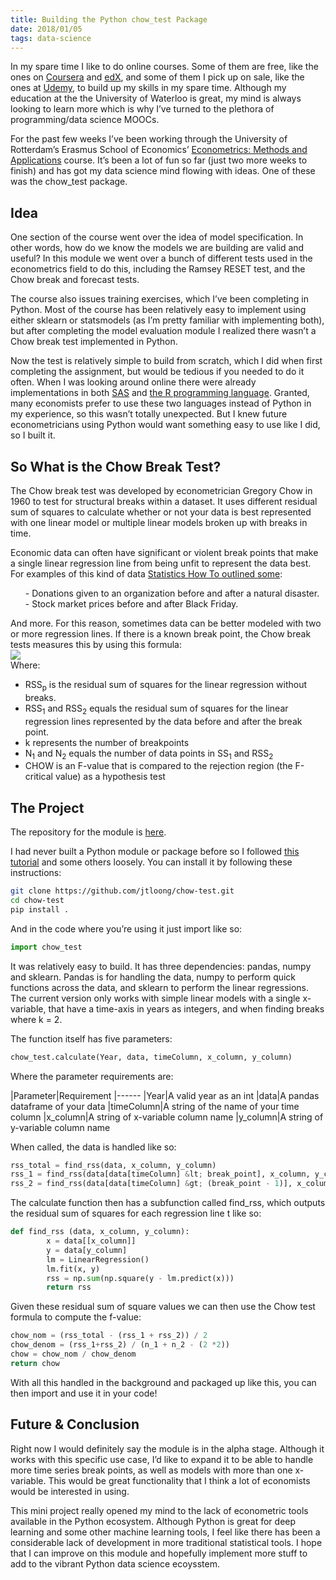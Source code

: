 ```yaml
---
title: Building the Python chow_test Package
date: 2018/01/05
tags: data-science
---
```


In my spare time I like to do online courses. Some of them are free, like the ones on [Coursera](https://www.coursera.org/) and [edX](https://www.edx.org/), and some of them I pick up on sale, like the ones at [Udemy](https://www.udemy.com/), to build up my skills in my spare time. Although my education at the the University of Waterloo is great, my mind is always looking to learn more which is why I’ve turned to the plethora of programming/data science MOOCs.

For the past few weeks I’ve been working through the University of Rotterdam’s Erasmus School of Economics’ [Econometrics: Methods and Applications](https://www.coursera.org/learn/erasmus-econometrics/home/info) course. It’s been a lot of fun so far (just two more weeks to finish) and has got my data science mind flowing with ideas. One of these was the chow_test package.

## Idea

One section of the course went over the idea of model specification. In other words, how do we know the models we are building are valid and useful? In this module we went over a bunch of different tests used in the econometrics field to do this, including the Ramsey RESET test, and the Chow break and forecast tests.

The course also issues training exercises, which I’ve been completing in Python. Most of the course has been relatively easy to implement using either sklearn or statsmodels (as I’m pretty familiar with implementing both), but after completing the model evaluation module I realized there wasn’t a Chow break test implemented in Python.

Now the test is relatively simple to build from scratch, which I did when first completing the assignment, but would be tedious if you needed to do it often. When I was looking around online there were already implementations in both [SAS](https://support.sas.com/rnd/app/ets/examples/chow/index.htm) and [the R programming language](https://www.rdocumentation.org/packages/gap/versions/1.1-20/topics/chow.test). Granted, many economists prefer to use these two languages instead of Python in my experience, so this wasn’t totally unexpected. But I knew future econometricians using Python would want something easy to use like I did, so I built it.

## So What is the Chow Break Test?

The Chow break test was developed by econometrician Gregory Chow in 1960 to test for structural breaks within a dataset. It uses different residual sum of squares to calculate whether or not your data is best represented with one linear model or multiple linear models broken up with breaks in time.

Economic data can often have significant or violent break points that make a single linear regression line from being unfit to represent the data best. For examples of this kind of data [Statistics How To outlined some](http://www.statisticshowto.com/chow-test/):

> 
<ul>
- Donations given to an organization before and after a natural disaster.
- Stock market prices before and after Black Friday.
</ul>


And more. For this reason, sometimes data can be better modeled with two or more regression lines. If there is a known break point, the Chow break tests measures this by using this formula:<br/><img src="/2018/01/05/Building-the-Python-chow-test-Package/chow-test-formula.png"/><br/>Where:

- RSS<sub>p</sub> is the residual sum of squares for the linear regression without breaks.
- RSS<sub>1</sub> and RSS<sub>2</sub> equals the residual sum of squares for the linear regression lines represented by the data before and after the break point.
- k represents the number of breakpoints
- N<sub>1</sub> and N<sub>2</sub> equals the number of data points in SS<sub>1</sub> and RSS<sub>2</sub>
- CHOW is an F-value that is compared to the rejection region (the F-critical value) as a hypothesis test

## The Project

The repository for the module is [here](https://github.com/jtloong/chow-test).

I had never built a Python module or package before so I followed [this tutorial](https://python-packaging.readthedocs.io/en/latest/minimal.html) and some others loosely. You can install it by following these instructions:<br/>

``` zsh
git clone https://github.com/jtloong/chow-test.git
cd chow-test
pip install .
```


And in the code where you’re using it just import like so:<br/>

``` python
import chow_test
```


It was relatively easy to build. It has three dependencies: pandas, numpy and sklearn. Pandas is for handling the data, numpy to perform quick functions across the data, and sklearn to perform the linear regressions. The current version only works with simple linear models with a single x-variable, that have a time-axis in years as integers, and when finding breaks where k = 2.

The function itself has five parameters:<br/>

``` python
chow_test.calculate(Year, data, timeColumn, x_column, y_column)
```


Where the parameter requirements are:

|Parameter|Requirement
|------
|Year|A valid year as an int
|data|A pandas dataframe of your data
|timeColumn|A string of the name of your time column
|x_column|A string of x-variable column name
|y_column|A string of y-variable column name

When called, the data is handled like so:<br/>

``` python
rss_total = find_rss(data, x_column, y_column)
rss_1 = find_rss(data[data[timeColumn] &lt; break_point], x_column, y_column)
rss_2 = find_rss(data[data[timeColumn] &gt; (break_point - 1)], x_column, y_column)
```


The calculate function then has a subfunction called find_rss, which outputs the residual sum of squares for each regression line t like so:<br/>

``` python
def find_rss (data, x_column, y_column):
        x = data[[x_column]]
        y = data[y_column]
        lm = LinearRegression()
        lm.fit(x, y)
        rss = np.sum(np.square(y - lm.predict(x)))
        return rss
```


Given these residual sum of square values we can then use the Chow test formula to compute the f-value:<br/>

``` python
chow_nom = (rss_total - (rss_1 + rss_2)) / 2
chow_denom = (rss_1+rss_2) / (n_1 + n_2 - (2 *2))
chow = chow_nom / chow_denom
return chow
```


With all this handled in the background and packaged up like this, you can then import and use it in your code!

## Future & Conclusion

Right now I would definitely say the module is in the alpha stage. Although it works with this specific use case, I’d like to expand it to be able to handle more time series break points, as well as models with more than one x-variable. This would be great functionality that I think a lot of economists would be interested in using.

This mini project really opened my mind to the lack of econometric tools available in the Python ecosystem. Although Python is great for deep learning and some other machine learning tools, I feel like there has been a considerable lack of development in more traditional statistical tools. I hope that I can improve on this module and hopefully implement more stuff to add to the vibrant Python data science ecoysstem.
